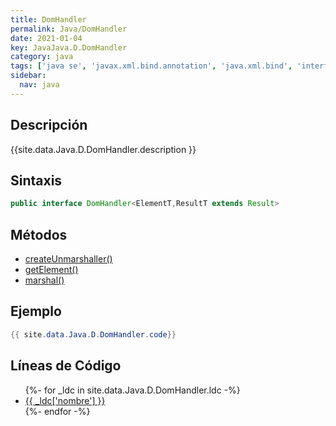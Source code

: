```yaml
---
title: DomHandler
permalink: Java/DomHandler
date: 2021-01-04
key: JavaJava.D.DomHandler
category: java
tags: ['java se', 'javax.xml.bind.annotation', 'java.xml.bind', 'interface java', 'Java 1.6', 'JAXB 2.0']
sidebar: 
  nav: java
---
```


## Descripción
{{site.data.Java.D.DomHandler.description }}

## Sintaxis
~~~java
public interface DomHandler<ElementT,ResultT extends Result>
~~~

## Métodos
* [createUnmarshaller()](/Java/DomHandler/createUnmarshaller)
* [getElement()](/Java/DomHandler/getElement)
* [marshal()](/Java/DomHandler/marshal)

## Ejemplo
~~~java
{{ site.data.Java.D.DomHandler.code}}
~~~

## Líneas de Código
<ul>
{%- for _ldc in site.data.Java.D.DomHandler.ldc -%}
   <li>
       <a href="{{_ldc['url'] }}">{{ _ldc['nombre'] }}</a>
   </li>
{%- endfor -%}
</ul>
